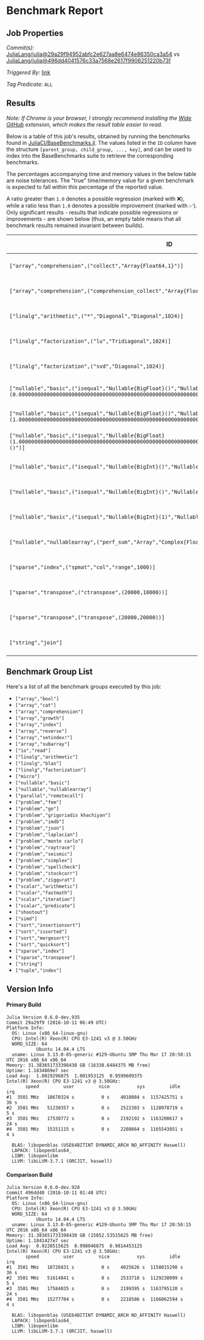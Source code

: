 # Benchmark Report

## Job Properties

*Commit(s):* [JuliaLang/julia@29a29f94952abfc2e627aa8e6474e86350ca3a54](https://github.com/JuliaLang/julia/commit/29a29f94952abfc2e627aa8e6474e86350ca3a54) vs [JuliaLang/julia@496dd4041576c33a7568e2617f9906251220b73f](https://github.com/JuliaLang/julia/commit/496dd4041576c33a7568e2617f9906251220b73f)

*Triggered By:* [link](https://github.com/JuliaLang/julia/pull/18444#issuecomment-252882365)

*Tag Predicate:* `ALL`

## Results

*Note: If Chrome is your browser, I strongly recommend installing the [Wide GitHub](https://chrome.google.com/webstore/detail/wide-github/kaalofacklcidaampbokdplbklpeldpj?hl=en)
extension, which makes the result table easier to read.*

Below is a table of this job's results, obtained by running the benchmarks found in
[JuliaCI/BaseBenchmarks.jl](https://github.com/JuliaCI/BaseBenchmarks.jl). The values
listed in the `ID` column have the structure `[parent_group, child_group, ..., key]`,
and can be used to index into the BaseBenchmarks suite to retrieve the corresponding
benchmarks.

The percentages accompanying time and memory values in the below table are noise tolerances. The "true"
time/memory value for a given benchmark is expected to fall within this percentage of the reported value.

A ratio greater than `1.0` denotes a possible regression (marked with :x:), while a ratio less
than `1.0` denotes a possible improvement (marked with :white_check_mark:). Only significant results - results
that indicate possible regressions or improvements - are shown below (thus, an empty table means that all
benchmark results remained invariant between builds).

| ID | time ratio | memory ratio |
|----|------------|--------------|
| `["array","comprehension",("collect","Array{Float64,1}")]` | 1.64 (15%) :x: | 1.00 (1%)  |
| `["array","comprehension",("comprehension_collect","Array{Float64,1}")]` | 1.28 (15%) :x: | 1.00 (1%)  |
| `["linalg","arithmetic",("*","Diagonal","Diagonal",1024)]` | 1.62 (45%) :x: | 1.00 (1%)  |
| `["linalg","factorization",("lu","Tridiagonal",1024)]` | 1.97 (45%) :x: | 1.00 (1%)  |
| `["linalg","factorization",("svd","Diagonal",1024)]` | 1.55 (45%) :x: | 1.00 (1%)  |
| `["nullable","basic",("isequal","Nullable{BigFloat}()","Nullable{BigFloat}(0.000000000000000000000000000000000000000000000000000000000000000000000000000000)")]` | 1.50 (30%) :x: | 1.00 (1%)  |
| `["nullable","basic",("isequal","Nullable{BigFloat}()","Nullable{BigFloat}(1.000000000000000000000000000000000000000000000000000000000000000000000000000000)")]` | 1.50 (30%) :x: | 1.00 (1%)  |
| `["nullable","basic",("isequal","Nullable{BigFloat}(1.000000000000000000000000000000000000000000000000000000000000000000000000000000)","Nullable{BigFloat}()")]` | 1.50 (30%) :x: | 1.00 (1%)  |
| `["nullable","basic",("isequal","Nullable{BigInt}()","Nullable{BigInt}(0)")]` | 0.67 (30%) :white_check_mark: | 1.00 (1%)  |
| `["nullable","basic",("isequal","Nullable{BigInt}()","Nullable{BigInt}(1)")]` | 0.67 (30%) :white_check_mark: | 1.00 (1%)  |
| `["nullable","basic",("isequal","Nullable{BigInt}(1)","Nullable{BigInt}()")]` | 0.67 (30%) :white_check_mark: | 1.00 (1%)  |
| `["nullable","nullablearray",("perf_sum","Array","Complex{Float64}")]` | 1.51 (45%) :x: | 1.00 (1%)  |
| `["sparse","index",("spmat","col","range",1000)]` | 0.52 (30%) :white_check_mark: | 1.00 (1%)  |
| `["sparse","transpose",("ctranspose",(20000,10000))]` | 1.15 (15%) :x: | 1.00 (1%)  |
| `["sparse","transpose",("transpose",(20000,20000))]` | 1.18 (15%) :x: | 1.00 (1%)  |
| `["string","join"]` | 1.71 (40%) :x: | 1.00 (1%)  |

## Benchmark Group List

Here's a list of all the benchmark groups executed by this job:

- `["array","bool"]`
- `["array","cat"]`
- `["array","comprehension"]`
- `["array","growth"]`
- `["array","index"]`
- `["array","reverse"]`
- `["array","setindex!"]`
- `["array","subarray"]`
- `["io","read"]`
- `["linalg","arithmetic"]`
- `["linalg","blas"]`
- `["linalg","factorization"]`
- `["micro"]`
- `["nullable","basic"]`
- `["nullable","nullablearray"]`
- `["parallel","remotecall"]`
- `["problem","fem"]`
- `["problem","go"]`
- `["problem","grigoriadis khachiyan"]`
- `["problem","imdb"]`
- `["problem","json"]`
- `["problem","laplacian"]`
- `["problem","monte carlo"]`
- `["problem","raytrace"]`
- `["problem","seismic"]`
- `["problem","simplex"]`
- `["problem","spellcheck"]`
- `["problem","stockcorr"]`
- `["problem","ziggurat"]`
- `["scalar","arithmetic"]`
- `["scalar","fastmath"]`
- `["scalar","iteration"]`
- `["scalar","predicate"]`
- `["shootout"]`
- `["simd"]`
- `["sort","insertionsort"]`
- `["sort","issorted"]`
- `["sort","mergesort"]`
- `["sort","quicksort"]`
- `["sparse","index"]`
- `["sparse","transpose"]`
- `["string"]`
- `["tuple","index"]`

## Version Info

#### Primary Build

```
Julia Version 0.6.0-dev.935
Commit 29a29f9 (2016-10-11 06:49 UTC)
Platform Info:
  OS: Linux (x86_64-linux-gnu)
  CPU: Intel(R) Xeon(R) CPU E3-1241 v3 @ 3.50GHz
  WORD_SIZE: 64
           Ubuntu 14.04.4 LTS
  uname: Linux 3.13.0-85-generic #129-Ubuntu SMP Thu Mar 17 20:50:15 UTC 2016 x86_64 x86_64
Memory: 31.383651733398438 GB (16338.6484375 MB free)
Uptime: 1.1834869e7 sec
Load Avg:  1.0029296875  1.001953125  0.9599609375
Intel(R) Xeon(R) CPU E3-1241 v3 @ 3.50GHz: 
       speed         user         nice          sys         idle          irq
#1  3501 MHz   18670324 s          0 s    4018084 s  1157425751 s         36 s
#2  3501 MHz   51230357 s          0 s    2522303 s  1128978719 s          5 s
#3  3501 MHz   17530772 s          0 s    2192192 s  1163200617 s         24 s
#4  3501 MHz   15151115 s          0 s    2208664 s  1165543851 s          4 s

  BLAS: libopenblas (USE64BITINT DYNAMIC_ARCH NO_AFFINITY Haswell)
  LAPACK: libopenblas64_
  LIBM: libopenlibm
  LLVM: libLLVM-3.7.1 (ORCJIT, haswell)

```

#### Comparison Build

```
Julia Version 0.6.0-dev.928
Commit 496dd40 (2016-10-11 01:48 UTC)
Platform Info:
  OS: Linux (x86_64-linux-gnu)
  CPU: Intel(R) Xeon(R) CPU E3-1241 v3 @ 3.50GHz
  WORD_SIZE: 64
           Ubuntu 14.04.4 LTS
  uname: Linux 3.13.0-85-generic #129-Ubuntu SMP Thu Mar 17 20:50:15 UTC 2016 x86_64 x86_64
Memory: 31.383651733398438 GB (15852.53515625 MB free)
Uptime: 1.1841427e7 sec
Load Avg:  0.9228515625  0.998046875  0.9814453125
Intel(R) Xeon(R) CPU E3-1241 v3 @ 3.50GHz: 
       speed         user         nice          sys         idle          irq
#1  3501 MHz   18726831 s          0 s    4025626 s  1158015298 s         36 s
#2  3501 MHz   51614841 s          0 s    2533718 s  1129238099 s          5 s
#3  3501 MHz   17584035 s          0 s    2199395 s  1163795120 s         24 s
#4  3501 MHz   15277704 s          0 s    2218586 s  1166062594 s          4 s

  BLAS: libopenblas (USE64BITINT DYNAMIC_ARCH NO_AFFINITY Haswell)
  LAPACK: libopenblas64_
  LIBM: libopenlibm
  LLVM: libLLVM-3.7.1 (ORCJIT, haswell)

```
